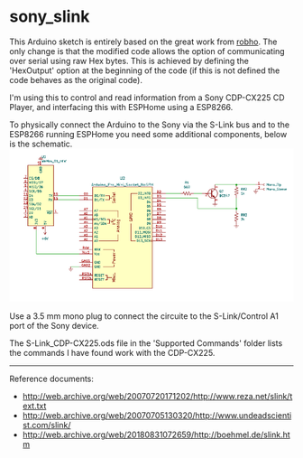 sony_slink
==========

This Arduino sketch is entirely based on the great work from [robho](https://github.com/robho/sony_slink). The only change is that the modified code allows the option of communicating over serial using raw Hex bytes. This is achieved by defining the 'HexOutput' option at the beginning of the code (if this is not defined the code behaves as the original code). 

I'm using this to control and read information from a Sony CDP-CX225 CD Player, and interfacing this with ESPHome using a ESP8266.

To physically connect the Arduino to the Sony via the S-Link bus and to the ESP8266 running ESPHome you need some additional components, below is the schematic.
![circuit](circuit.png)

Use a 3.5 mm mono plug to connect the circuite to the S-Link/Control A1 port of the Sony device.

The S-Link_CDP-CX225.ods file in the 'Supported Commands' folder lists the commands I have found work with the CDP-CX225.

----

Reference documents:
* http://web.archive.org/web/20070720171202/http://www.reza.net/slink/text.txt
* http://web.archive.org/web/20070705130320/http://www.undeadscientist.com/slink/
* http://web.archive.org/web/20180831072659/http://boehmel.de/slink.htm
